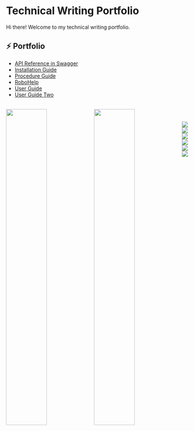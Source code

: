 # Technical Writing Portfolio

Hi there! Welcome to my technical writing portfolio.

## :zap: Portfolio
<ul>
<li><a href="https://app.swaggerhub.com/apis/ryan-splan/ryanapi/1.0.0">API Reference in Swagger</a></li>
<li><a href="https://github.com/ryan-splan/technicalwritingsamples/wiki/Installation-Guide-Sample">Installation Guide</a></li>
<li><a href="https://github.com/ryan-splan/technicalwritingsamples/wiki/Procedure-Guide-Sample">Procedure Guide</a></li>
<li><a href="https://github.com/ryan-splan/technicalwritingsamples/wiki/RoboHelp">RoboHelp</a></li>
<li><a href="https://github.com/ryan-splan/technicalwritingsamples/wiki/User-Guide-Sample">User Guide</a></li>
<li><a href="https://github.com/ryan-splan/technicalwritingsamples/wiki/User-Guide-Sample-Two">User Guide Two</a></li>
</ul>

<br>

<img align="left" width="47%" src= "https://github-readme-stats.vercel.app/api?username=ryan-splan&show_icons=true&theme=transparent" />

<img align="left" width="47%" src= "https://github-readme-stats.vercel.app/api/top-langs/?username=ryan-splan" />

<br>
<br>

<img align="left" src="https://img.shields.io/badge/adobe-%23FF0000.svg?style=for-the-badge&logo=adobe&logoColor=white" />

<img align="left" src="https://img.shields.io/badge/Adobe%20Dreamweaver-FF61F6.svg?style=for-the-badge&logo=Adobe%20Dreamweaver&logoColor=white" />

<img align="down" src="https://img.shields.io/badge/javascript-%23323330.svg?style=for-the-badge&logo=javascript&logoColor=%23F7DF1E" />

<img align="left" src="https://img.shields.io/badge/html5-%23E34F26.svg?style=for-the-badge&logo=html5&logoColor=white" />

<img align="left" src="https://img.shields.io/badge/markdown-%23000000.svg?style=for-the-badge&logo=markdown&logoColor=white" />

<img align="left" src="https://img.shields.io/badge/css3-%231572B6.svg?style=for-the-badge&logo=css3&logoColor=white" />
